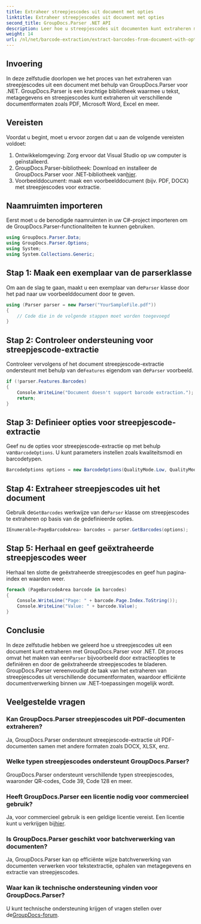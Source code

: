 ```yaml
---
title: Extraheer streepjescodes uit document met opties
linktitle: Extraheer streepjescodes uit document met opties
second_title: GroupDocs.Parser .NET API
description: Leer hoe u streepjescodes uit documenten kunt extraheren met GroupDocs.Parser voor .NET. Uitgebreide tutorial met codevoorbeelden en veelgestelde vragen.
weight: 14
url: /nl/net/barcode-extraction/extract-barcodes-from-document-with-options/
---
```

## Invoering
In deze zelfstudie doorlopen we het proces van het extraheren van streepjescodes uit een document met behulp van GroupDocs.Parser voor .NET. GroupDocs.Parser is een krachtige bibliotheek waarmee u tekst, metagegevens en streepjescodes kunt extraheren uit verschillende documentformaten zoals PDF, Microsoft Word, Excel en meer.
## Vereisten
Voordat u begint, moet u ervoor zorgen dat u aan de volgende vereisten voldoet:
1. Ontwikkelomgeving: Zorg ervoor dat Visual Studio op uw computer is geïnstalleerd.
2.  GroupDocs.Parser-bibliotheek: Download en installeer de GroupDocs.Parser voor .NET-bibliotheek van[hier](https://releases.groupdocs.com/parser/net/).
3. Voorbeelddocument: maak een voorbeelddocument (bijv. PDF, DOCX) met streepjescodes voor extractie.

## Naamruimten importeren
Eerst moet u de benodigde naamruimten in uw C#-project importeren om de GroupDocs.Parser-functionaliteiten te kunnen gebruiken.
```csharp
using GroupDocs.Parser.Data;
using GroupDocs.Parser.Options;
using System;
using System.Collections.Generic;
```
## Stap 1: Maak een exemplaar van de parserklasse
 Om aan de slag te gaan, maakt u een exemplaar van de`Parser` klasse door het pad naar uw voorbeelddocument door te geven.
```csharp
using (Parser parser = new Parser("YourSampleFile.pdf"))
{
    // Code die in de volgende stappen moet worden toegevoegd
}
```
## Stap 2: Controleer ondersteuning voor streepjescode-extractie
 Controleer vervolgens of het document streepjescode-extractie ondersteunt met behulp van de`Features` eigendom van de`Parser` voorbeeld.
```csharp
if (!parser.Features.Barcodes)
{
    Console.WriteLine("Document doesn't support barcode extraction.");
    return;
}
```
## Stap 3: Definieer opties voor streepjescode-extractie
 Geef nu de opties voor streepjescode-extractie op met behulp van`BarcodeOptions`. U kunt parameters instellen zoals kwaliteitsmodi en barcodetypen.
```csharp
BarcodeOptions options = new BarcodeOptions(QualityMode.Low, QualityMode.Low, "QR");
```
## Stap 4: Extraheer streepjescodes uit het document
 Gebruik de`GetBarcodes` werkwijze van de`Parser` klasse om streepjescodes te extraheren op basis van de gedefinieerde opties.
```csharp
IEnumerable<PageBarcodeArea> barcodes = parser.GetBarcodes(options);
```
## Stap 5: Herhaal en geef geëxtraheerde streepjescodes weer
Herhaal ten slotte de geëxtraheerde streepjescodes en geef hun pagina-index en waarden weer.
```csharp
foreach (PageBarcodeArea barcode in barcodes)
{
    Console.WriteLine("Page: " + barcode.Page.Index.ToString());
    Console.WriteLine("Value: " + barcode.Value);
}
```

## Conclusie
 In deze zelfstudie hebben we geleerd hoe u streepjescodes uit een document kunt extraheren met GroupDocs.Parser voor .NET. Dit proces omvat het maken van een`Parser` bijvoorbeeld door extractieopties te definiëren en door de geëxtraheerde streepjescodes te bladeren. GroupDocs.Parser vereenvoudigt de taak van het extraheren van streepjescodes uit verschillende documentformaten, waardoor efficiënte documentverwerking binnen uw .NET-toepassingen mogelijk wordt.

## Veelgestelde vragen
### Kan GroupDocs.Parser streepjescodes uit PDF-documenten extraheren?
Ja, GroupDocs.Parser ondersteunt streepjescode-extractie uit PDF-documenten samen met andere formaten zoals DOCX, XLSX, enz.
### Welke typen streepjescodes ondersteunt GroupDocs.Parser?
GroupDocs.Parser ondersteunt verschillende typen streepjescodes, waaronder QR-codes, Code 39, Code 128 en meer.
### Heeft GroupDocs.Parser een licentie nodig voor commercieel gebruik?
 Ja, voor commercieel gebruik is een geldige licentie vereist. Een licentie kunt u verkrijgen bij[hier](https://purchase.groupdocs.com/buy).
### Is GroupDocs.Parser geschikt voor batchverwerking van documenten?
Ja, GroupDocs.Parser kan op efficiënte wijze batchverwerking van documenten verwerken voor tekstextractie, ophalen van metagegevens en extractie van streepjescodes.
### Waar kan ik technische ondersteuning vinden voor GroupDocs.Parser?
 U kunt technische ondersteuning krijgen of vragen stellen over de[GroupDocs-forum](https://forum.groupdocs.com/c/parser/17).